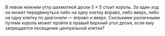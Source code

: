 В левом нижнем углу шахматной доски $5  \times 5$ стоит король. За один ход он может передвинуться либо на одну клетку вправо, либо вверх, либо на одну клетку по диагонали — вправо и вверх. Сколькими различными путями король может пройти в правый верхний угол доски, если ему запрещается посещение центральной клетки?